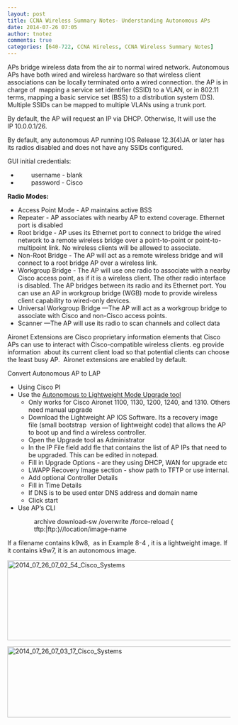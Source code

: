 ```yaml
---
layout: post
title: CCNA Wireless Summary Notes- Understanding Autonomous APs
date: 2014-07-26 07:05
author: tnotez
comments: true
categories: [640-722, CCNA Wireless, CCNA Wireless Summary Notes]
---
```

APs bridge wireless data from the air to normal wired network. Autonomous APs have both wired and wireless hardware so that wireless client associations can be locally terminated onto a wired connection. the AP is in charge of  mapping a service set identifier (SSID) to a VLAN, or in 802.11 terms, mapping a basic service set (BSS) to a distribution system (DS). Multiple SSIDs can be mapped to multiple VLANs using a trunk port.

By default, the AP will request an IP via DHCP. Otherwise, It will use the IP 10.0.0.1/26.

By default, any autonomous AP running IOS Release 12.3(4)JA or later has its radios disabled and does not have any SSIDs configured.

GUI initial credentials:
<ul>
	<li style="padding-left:30px;">username - blank</li>
	<li style="padding-left:30px;">password - Cisco</li>
</ul>
<strong>Radio Modes:</strong>
<ul>
	<li>Access Point Mode - AP maintains active BSS</li>
	<li>Repeater - AP associates with nearby AP to extend coverage. Ethernet port is disabled</li>
	<li>Root bridge - AP uses its Ethernet port to connect to bridge the wired network
to a remote wireless bridge over a point-to-point or point-to-multipoint link. No
wireless clients will be allowed to associate.</li>
	<li>Non-Root Bridge - The AP will act as a remote wireless bridge and will connect to a
root bridge AP over a wireless link.</li>
	<li>Workgroup Bridge - The AP will use one radio to associate with a nearby Cisco
access point, as if it is a wireless client. The other radio interface is disabled. The AP bridges between its radio and its Ethernet port. You can use an AP in workgroup
bridge (WGB) mode to provide wireless client capability to wired-only devices.</li>
	<li>Universal Workgroup Bridge —The AP will act as a workgroup bridge to associate
with Cisco and non-Cisco access points.</li>
	<li>Scanner —The AP will use its radio to scan channels and collect data</li>
</ul>
Aironet Extensions are Cisco proprietary information elements that Cisco APs can use to
interact with Cisco-compatible wireless clients. eg provide information  about its current client load so that potential clients can choose the least busy AP.  Aironet extensions are enabled by default.

Convert Autonomous AP to LAP
<ul>
	<li>Using Cisco PI</li>
	<li>Use the <a title="Autonomous to Lightweight Mode Upgrade tool" href="http://software.cisco.com/download/release.html?mdfid=279537740&amp;softwareid=280775089&amp;release=3.4">Autonomous to Lightweight Mode Upgrade tool</a>
<ul>
	<li>Only works for Cisco Aironet 1100, 1130, 1200, 1240, and 1310. Others need manual upgrade</li>
	<li>Download the Lightweight AP IOS Software. Its a recovery image file (small bootstrap  version of lightweight code) that allows the AP to boot up and find a wireless controller.</li>
	<li>Open the Upgrade tool as Administrator</li>
	<li>In the IP File field add fle that contains the list of AP IPs that need to be upgraded. This can be edited in notepad.</li>
	<li>Fill in Upgrade Options - are they using DHCP, WAN for upgrade etc</li>
	<li>LWAPP Recovery Image section - show path to TFTP or use internal.</li>
	<li>Add optional Controller Details</li>
	<li>Fill in Time Details</li>
	<li>If DNS is to be used enter DNS address and domain name</li>
	<li>Click start</li>
</ul>
</li>
	<li>Use AP’s CLI</li>
</ul>
<p style="padding-left:60px;">archive download-sw /overwrite /force-reload { tftp:|ftp:}//location/image-name</p>
If a filename contains k9w8,  as in Example 8-4 , it is a lightweight image. If it contains k9w7, it is an autonomous image.

<a href="https://littlenerdsdiary.files.wordpress.com/2014/07/2014_07_26_07_02_54_cisco_systems1.png"><img class="alignnone size-full wp-image-2754" src="http://littlenerdsdiary.files.wordpress.com/2014/07/2014_07_26_07_02_54_cisco_systems1.png" alt="2014_07_26_07_02_54_Cisco_Systems" width="660" height="180" /></a>

<a href="https://littlenerdsdiary.files.wordpress.com/2014/07/2014_07_26_07_03_17_cisco_systems2.png"><img class="alignnone size-full wp-image-2756" src="http://littlenerdsdiary.files.wordpress.com/2014/07/2014_07_26_07_03_17_cisco_systems2.png" alt="2014_07_26_07_03_17_Cisco_Systems" width="660" height="160" /></a>
